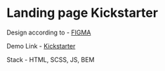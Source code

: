 # Landing page Kickstarter
Design according to - [FIGMA](https://www.figma.com/file/Ujp7bCFuvuJlkn8TSbQPSZ/Kickstarter_FE-students?node-id=24223%3A3369&t=LYsikG09gn9SwQDN-0)

Demo Link - [Kickstarter](https://serhiiromaniukwd.github.io/kickstarter-landing/)

Stack - HTML, SCSS, JS, BEM 
